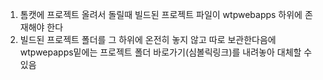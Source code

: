 1. 톰캣에 프로젝트 올려서 돌릴때 빌드된 프로젝트 파일이 wtpwebapps 하위에 존재해야 한다
2. 빌드된 프로젝트 폴더를 그 하위에 온전히 놓지 않고 따로 보관한다음에 wtpwepapps밑에는 프로젝트 폴더 바로가기(심볼릭링크)를 내려놓아 대체할 수 있음